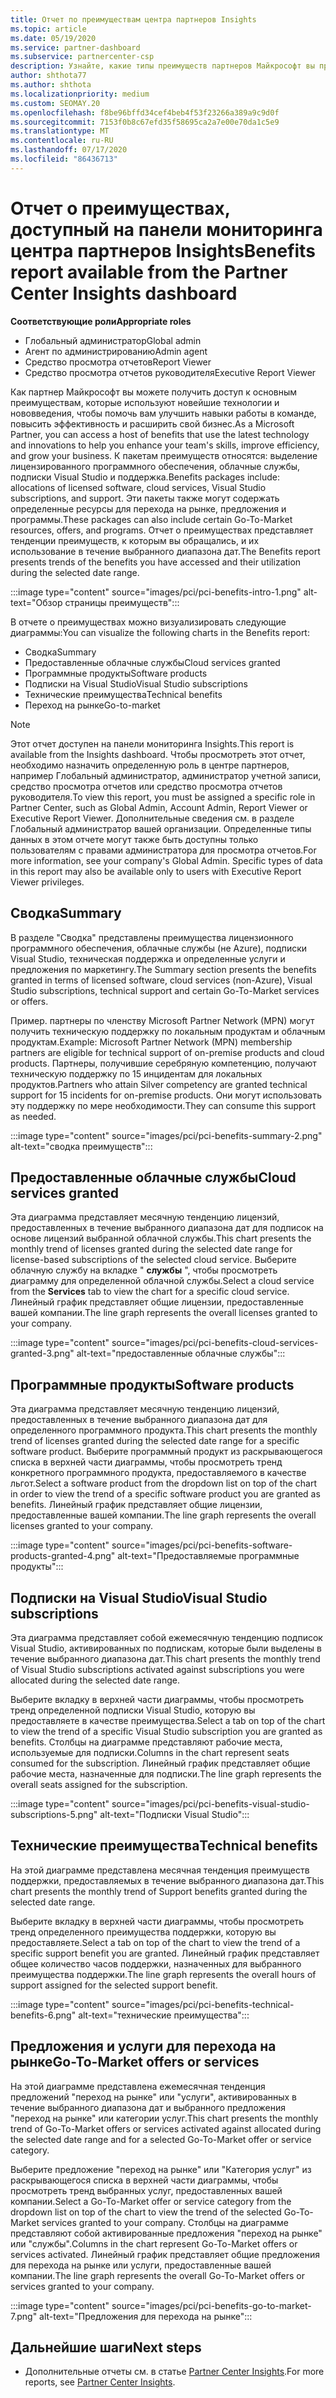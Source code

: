 ```yaml
---
title: Отчет по преимуществам центра партнеров Insights
ms.topic: article
ms.date: 05/19/2020
ms.service: partner-dashboard
ms.subservice: partnercenter-csp
description: Узнайте, какие типы преимуществ партнеров Майкрософт вы предоставили для развития вашего бизнеса, повышения эффективности и улучшения навыков вашей команды.
author: shthota77
ms.author: shthota
ms.localizationpriority: medium
ms.custom: SEOMAY.20
ms.openlocfilehash: f8be96bffd34cef4beb4f53f23266a389a9c9d0f
ms.sourcegitcommit: 7153f0b8c67efd35f58695ca2a7e00e70da1c5e9
ms.translationtype: MT
ms.contentlocale: ru-RU
ms.lasthandoff: 07/17/2020
ms.locfileid: "86436713"
---
```

# <a name="benefits-report-available-from-the-partner-center-insights-dashboard"></a><span data-ttu-id="67ec2-103">Отчет о преимуществах, доступный на панели мониторинга центра партнеров Insights</span><span class="sxs-lookup"><span data-stu-id="67ec2-103">Benefits report available from the Partner Center Insights dashboard</span></span>

<span data-ttu-id="67ec2-104">**Соответствующие роли**</span><span class="sxs-lookup"><span data-stu-id="67ec2-104">**Appropriate roles**</span></span>

- <span data-ttu-id="67ec2-105">Глобальный администратор</span><span class="sxs-lookup"><span data-stu-id="67ec2-105">Global admin</span></span>
- <span data-ttu-id="67ec2-106">Агент по администрированию</span><span class="sxs-lookup"><span data-stu-id="67ec2-106">Admin agent</span></span>
- <span data-ttu-id="67ec2-107">Средство просмотра отчетов</span><span class="sxs-lookup"><span data-stu-id="67ec2-107">Report Viewer</span></span>
- <span data-ttu-id="67ec2-108">Средство просмотра отчетов руководителя</span><span class="sxs-lookup"><span data-stu-id="67ec2-108">Executive Report Viewer</span></span>

<span data-ttu-id="67ec2-109">Как партнер Майкрософт вы можете получить доступ к основным преимуществам, которые используют новейшие технологии и нововведения, чтобы помочь вам улучшить навыки работы в команде, повысить эффективность и расширить свой бизнес.</span><span class="sxs-lookup"><span data-stu-id="67ec2-109">As a Microsoft Partner, you can access a host of benefits that use the latest technology and innovations to help you enhance your team's skills, improve efficiency, and grow your business.</span></span> <span data-ttu-id="67ec2-110">К пакетам преимуществ относятся: выделение лицензированного программного обеспечения, облачные службы, подписки Visual Studio и поддержка.</span><span class="sxs-lookup"><span data-stu-id="67ec2-110">Benefits packages include: allocations of licensed software, cloud services, Visual Studio subscriptions, and support.</span></span> <span data-ttu-id="67ec2-111">Эти пакеты также могут содержать определенные ресурсы для перехода на рынке, предложения и программы.</span><span class="sxs-lookup"><span data-stu-id="67ec2-111">These packages can also include certain Go-To-Market resources, offers, and programs.</span></span> <span data-ttu-id="67ec2-112">Отчет о преимуществах представляет тенденции преимуществ, к которым вы обращались, и их использование в течение выбранного диапазона дат.</span><span class="sxs-lookup"><span data-stu-id="67ec2-112">The Benefits report presents trends of the benefits you have accessed and their utilization during the selected date range.</span></span>

:::image type="content" source="images/pci/pci-benefits-intro-1.png" alt-text="Обзор страницы преимуществ":::

<span data-ttu-id="67ec2-114">В отчете о преимуществах можно визуализировать следующие диаграммы:</span><span class="sxs-lookup"><span data-stu-id="67ec2-114">You can visualize the following charts in the Benefits report:</span></span>

- <span data-ttu-id="67ec2-115">Сводка</span><span class="sxs-lookup"><span data-stu-id="67ec2-115">Summary</span></span>
- <span data-ttu-id="67ec2-116">Предоставленные облачные службы</span><span class="sxs-lookup"><span data-stu-id="67ec2-116">Cloud services granted</span></span>
- <span data-ttu-id="67ec2-117">Программные продукты</span><span class="sxs-lookup"><span data-stu-id="67ec2-117">Software products</span></span>
- <span data-ttu-id="67ec2-118">Подписки на Visual Studio</span><span class="sxs-lookup"><span data-stu-id="67ec2-118">Visual Studio subscriptions</span></span>
- <span data-ttu-id="67ec2-119">Технические преимущества</span><span class="sxs-lookup"><span data-stu-id="67ec2-119">Technical benefits</span></span>
- <span data-ttu-id="67ec2-120">Переход на рынке</span><span class="sxs-lookup"><span data-stu-id="67ec2-120">Go-to-market</span></span>

 > [!NOTE]
 > <span data-ttu-id="67ec2-121">Этот отчет доступен на панели мониторинга Insights.</span><span class="sxs-lookup"><span data-stu-id="67ec2-121">This report is available from the Insights dashboard.</span></span> <span data-ttu-id="67ec2-122">Чтобы просмотреть этот отчет, необходимо назначить определенную роль в центре партнеров, например Глобальный администратор, администратор учетной записи, средство просмотра отчетов или средство просмотра отчетов руководителя.</span><span class="sxs-lookup"><span data-stu-id="67ec2-122">To view this report, you must be assigned a specific role in Partner Center, such as Global Admin, Account Admin, Report Viewer or Executive Report Viewer.</span></span> <span data-ttu-id="67ec2-123">Дополнительные сведения см. в разделе Глобальный администратор вашей организации. Определенные типы данных в этом отчете могут также быть доступны только пользователям с правами администратора для просмотра отчетов.</span><span class="sxs-lookup"><span data-stu-id="67ec2-123">For more information, see your company's Global Admin. Specific types of data in this report may also be available only to users with Executive Report Viewer privileges.</span></span>

## <a name="summary"></a><span data-ttu-id="67ec2-124">Сводка</span><span class="sxs-lookup"><span data-stu-id="67ec2-124">Summary</span></span>

<span data-ttu-id="67ec2-125">В разделе "Сводка" представлены преимущества лицензионного программного обеспечения, облачные службы (не Azure), подписки Visual Studio, техническая поддержка и определенные услуги и предложения по маркетингу.</span><span class="sxs-lookup"><span data-stu-id="67ec2-125">The Summary section presents the benefits granted in terms of licensed software, cloud services (non-Azure), Visual Studio subscriptions, technical support and certain Go-To-Market services or offers.</span></span>

<span data-ttu-id="67ec2-126">Пример. партнеры по членству Microsoft Partner Network (MPN) могут получить техническую поддержку по локальным продуктам и облачным продуктам.</span><span class="sxs-lookup"><span data-stu-id="67ec2-126">Example: Microsoft Partner Network (MPN) membership partners are eligible for technical support of on-premise products and cloud products.</span></span> <span data-ttu-id="67ec2-127">Партнеры, получившие серебряную компетенцию, получают техническую поддержку по 15 инцидентам для локальных продуктов.</span><span class="sxs-lookup"><span data-stu-id="67ec2-127">Partners who attain Silver competency are granted technical support for 15 incidents for on-premise products.</span></span> <span data-ttu-id="67ec2-128">Они могут использовать эту поддержку по мере необходимости.</span><span class="sxs-lookup"><span data-stu-id="67ec2-128">They can consume this support as needed.</span></span> 

:::image type="content" source="images/pci/pci-benefits-summary-2.png" alt-text="сводка преимуществ":::

## <a name="cloud-services-granted"></a><span data-ttu-id="67ec2-130">Предоставленные облачные службы</span><span class="sxs-lookup"><span data-stu-id="67ec2-130">Cloud services granted</span></span>

<span data-ttu-id="67ec2-131">Эта диаграмма представляет месячную тенденцию лицензий, предоставленных в течение выбранного диапазона дат для подписок на основе лицензий выбранной облачной службы.</span><span class="sxs-lookup"><span data-stu-id="67ec2-131">This chart presents the monthly trend of licenses granted during the selected date range for license-based subscriptions of the selected cloud service.</span></span>
<span data-ttu-id="67ec2-132">Выберите облачную службу на вкладке " **службы** ", чтобы просмотреть диаграмму для определенной облачной службы.</span><span class="sxs-lookup"><span data-stu-id="67ec2-132">Select a cloud service from the **Services** tab to view the chart for a specific cloud service.</span></span> <span data-ttu-id="67ec2-133">Линейный график представляет общие лицензии, предоставленные вашей компании.</span><span class="sxs-lookup"><span data-stu-id="67ec2-133">The line graph represents the overall licenses granted to your company.</span></span>

:::image type="content" source="images/pci/pci-benefits-cloud-services-granted-3.png" alt-text="предоставленные облачные службы":::

## <a name="software-products"></a><span data-ttu-id="67ec2-135">Программные продукты</span><span class="sxs-lookup"><span data-stu-id="67ec2-135">Software products</span></span>

<span data-ttu-id="67ec2-136">Эта диаграмма представляет месячную тенденцию лицензий, предоставленных в течение выбранного диапазона дат для определенного программного продукта.</span><span class="sxs-lookup"><span data-stu-id="67ec2-136">This chart presents the monthly trend of licenses granted during the selected date range for a specific software product.</span></span> <span data-ttu-id="67ec2-137">Выберите программный продукт из раскрывающегося списка в верхней части диаграммы, чтобы просмотреть тренд конкретного программного продукта, предоставляемого в качестве льгот.</span><span class="sxs-lookup"><span data-stu-id="67ec2-137">Select a software product from the dropdown list on top of the chart in order to view the trend of a specific software product you are granted as benefits.</span></span> <span data-ttu-id="67ec2-138">Линейный график представляет общие лицензии, предоставленные вашей компании.</span><span class="sxs-lookup"><span data-stu-id="67ec2-138">The line graph represents the overall licenses granted to your company.</span></span>

:::image type="content" source="images/pci/pci-benefits-software-products-granted-4.png" alt-text="Предоставляемые программные продукты":::

## <a name="visual-studio-subscriptions"></a><span data-ttu-id="67ec2-140">Подписки на Visual Studio</span><span class="sxs-lookup"><span data-stu-id="67ec2-140">Visual Studio subscriptions</span></span>

<span data-ttu-id="67ec2-141">Эта диаграмма представляет собой ежемесячную тенденцию подписок Visual Studio, активированных по подпискам, которые были выделены в течение выбранного диапазона дат.</span><span class="sxs-lookup"><span data-stu-id="67ec2-141">This chart presents the monthly trend of Visual Studio subscriptions activated against subscriptions you were allocated during the selected date range.</span></span>

<span data-ttu-id="67ec2-142">Выберите вкладку в верхней части диаграммы, чтобы просмотреть тренд определенной подписки Visual Studio, которую вы предоставляете в качестве преимущества.</span><span class="sxs-lookup"><span data-stu-id="67ec2-142">Select a tab on top of the chart to view the trend of a specific Visual Studio subscription you are granted as benefits.</span></span> <span data-ttu-id="67ec2-143">Столбцы на диаграмме представляют рабочие места, используемые для подписки.</span><span class="sxs-lookup"><span data-stu-id="67ec2-143">Columns in the chart represent seats consumed for the subscription.</span></span> <span data-ttu-id="67ec2-144">Линейный график представляет общие рабочие места, назначенные для подписки.</span><span class="sxs-lookup"><span data-stu-id="67ec2-144">The line graph represents the overall seats assigned for the subscription.</span></span>

:::image type="content" source="images/pci/pci-benefits-visual-studio-subscriptions-5.png" alt-text="Подписки Visual Studio":::

## <a name="technical-benefits"></a><span data-ttu-id="67ec2-146">Технические преимущества</span><span class="sxs-lookup"><span data-stu-id="67ec2-146">Technical benefits</span></span>

<span data-ttu-id="67ec2-147">На этой диаграмме представлена месячная тенденция преимуществ поддержки, предоставляемых в течение выбранного диапазона дат.</span><span class="sxs-lookup"><span data-stu-id="67ec2-147">This chart presents the monthly trend of Support benefits granted during the selected date range.</span></span>

<span data-ttu-id="67ec2-148">Выберите вкладку в верхней части диаграммы, чтобы просмотреть тренд определенного преимущества поддержки, которую вы предоставляете.</span><span class="sxs-lookup"><span data-stu-id="67ec2-148">Select a tab on top of the chart to view the trend of a specific support benefit you are granted.</span></span> <span data-ttu-id="67ec2-149">Линейный график представляет общее количество часов поддержки, назначенных для выбранного преимущества поддержки.</span><span class="sxs-lookup"><span data-stu-id="67ec2-149">The line graph represents the overall hours of support assigned for the selected support benefit.</span></span>

:::image type="content" source="images/pci/pci-benefits-technical-benefits-6.png" alt-text="технические преимущества":::

## <a name="go-to-market-offers-or-services"></a><span data-ttu-id="67ec2-151">Предложения и услуги для перехода на рынке</span><span class="sxs-lookup"><span data-stu-id="67ec2-151">Go-To-Market offers or services</span></span>

<span data-ttu-id="67ec2-152">На этой диаграмме представлена ежемесячная тенденция предложений "переход на рынке" или "услуги", активированных в течение выбранного диапазона дат и выбранного предложения "переход на рынке" или категории услуг.</span><span class="sxs-lookup"><span data-stu-id="67ec2-152">This chart presents the monthly trend of Go-To-Market offers or services activated against allocated during the selected date range and for a selected Go-To-Market offer or service category.</span></span>

<span data-ttu-id="67ec2-153">Выберите предложение "переход на рынке" или "Категория услуг" из раскрывающегося списка в верхней части диаграммы, чтобы просмотреть тренд выбранных услуг, предоставленных вашей компании.</span><span class="sxs-lookup"><span data-stu-id="67ec2-153">Select a Go-To-Market offer or service category from the dropdown list on top of the chart to view the trend of the selected Go-To-Market services granted to your company.</span></span> <span data-ttu-id="67ec2-154">Столбцы на диаграмме представляют собой активированные предложения "переход на рынке" или "службы".</span><span class="sxs-lookup"><span data-stu-id="67ec2-154">Columns in the chart represent Go-To-Market offers or services activated.</span></span> <span data-ttu-id="67ec2-155">Линейный график представляет общие предложения для перехода на рынке или услуги, предоставленные вашей компании.</span><span class="sxs-lookup"><span data-stu-id="67ec2-155">The line graph represents the overall Go-To-Market offers or services granted to your company.</span></span>

:::image type="content" source="images/pci/pci-benefits-go-to-market-7.png" alt-text="Предложения для перехода на рынке":::

## <a name="next-steps"></a><span data-ttu-id="67ec2-157">Дальнейшие шаги</span><span class="sxs-lookup"><span data-stu-id="67ec2-157">Next steps</span></span>

- <span data-ttu-id="67ec2-158">Дополнительные отчеты см. в статье [Partner Center Insights](partner-center-insights.md).</span><span class="sxs-lookup"><span data-stu-id="67ec2-158">For more reports, see [Partner Center Insights](partner-center-insights.md).</span></span>
